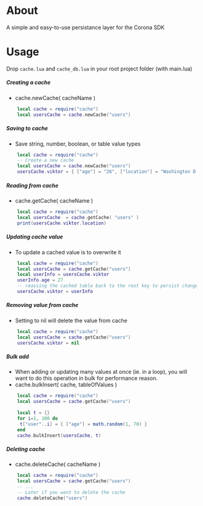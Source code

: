 # About
A simple and easy-to-use persistance layer for the Corona SDK

# Usage

Drop `cache.lua` and `cache_db.lua` in your root project folder (with main.lua)

##### Creating a cache
* cache.newCache( cacheName )
```lua
    local cache = require("cache")
    local usersCache = cache.newCache("users")
```
##### Saving to cache
* Save string, number, boolean, or table value types
```lua
    local cache = require("cache")
    -- Create a new cache
    local usersCache = cache.newCache("users")
    usersCache.viktor = { ["age"] = "26", ["location"] = "Washington D.C" }
```

##### Reading from cache
* cache.getCache( cacheName )
```lua 
    local cache = require("cache")
    local usersCache  = cache.getCache( "users" )
    print(usersCache.viktor.location)
```
##### Updating cache value
* To update a cached value is to overwrite it
```lua
    local cache = require("cache")
    local usersCache = cache.getCache("users")
    local userInfo = usersCache.viktor
    userInfo.age = 27
    -- reassing the cached table back to the root key to persist changes
    usersCache.viktor = userInfo
```

##### Removing value from cache
* Setting to nil will delete the value from cache
```lua
    local cache = require("cache")
    local usersCache = cache.getCache("users")
    usersCache.viktor = nil
```

##### Bulk add
* When adding or updating many values at once (ie. in a loop), you will want to do this operation in bulk for performance reason.
* cache.bulkInsert( cache, tableOfValues )
```lua
    local cache = require("cache")
    local usersCache = cache.getCache("users")
    
    local t = {}
    for i=1, 100 do
     t["user"..i] = { ["age"] = math.random(1, 70) }
    end
    cache.bulkInsert(usersCache, t)
```

##### Deleting cache
* cache.deleteCache( cacheName )
```lua
    local cache = require("cache")
    local usersCache = cache.getCache("users")
    -- ...
    -- Later if you want to delete the cache
    cache.deleteCache("users")
```
